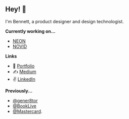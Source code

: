 ## Hey! 👋
I'm Bennett, a product designer and design technologist. 

**Currently working on...**
* [NEON](https://neon.life/)
* [NOVID](https://novid.org/)

**Links**
* 🎨 [Portfolio](https://bennetthuffman.com/)
* ✍️ [Medium](https://medium.com/@bennett.huffman)
* ✌️ [LinkedIn](https://www.linkedin.com/in/bennetthuffman/)

**Previously...**
* [@gener8tor](https://www.gener8tor.com/)
* [@BookLive](https://pro.booklive.com/)
* [@Mastercard](https://www.mastercardservices.com/en).
